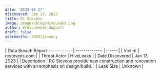 ```yaml
---
date: '2023-01-17'
discovered: Jan 17, 2023
title: RC Stevens
image: images/blog/HiveLeaks.png
author: Breachsense Support
draft: false
yearmonths: 2023/january
---
```


| Data Breach Report------------:     |:-------------:    | :-----:|
| Victim      | rcstevens.com     | 
| Threat Actor      | HiveLeaks      | 
| Date Discovered      | Jan 17, 2023    | 
| Description      | RC Stevens provide new construction and renovation services with an emphasis on design/build.      | 
| Leak Size      | Unknown      | 

